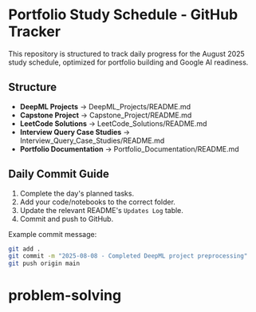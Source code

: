 # Portfolio Study Schedule - GitHub Tracker
This repository is structured to track daily progress for the August 2025 study schedule, optimized for portfolio building and Google AI readiness.

## Structure
- **DeepML Projects** → DeepML_Projects/README.md
- **Capstone Project** → Capstone_Project/README.md
- **LeetCode Solutions** → LeetCode_Solutions/README.md
- **Interview Query Case Studies** → Interview_Query_Case_Studies/README.md
- **Portfolio Documentation** → Portfolio_Documentation/README.md

## Daily Commit Guide
1. Complete the day's planned tasks.
2. Add your code/notebooks to the correct folder.
3. Update the relevant README's `Updates Log` table.
4. Commit and push to GitHub.

Example commit message:
```bash
git add .
git commit -m "2025-08-08 - Completed DeepML project preprocessing"
git push origin main
```
# problem-solving
